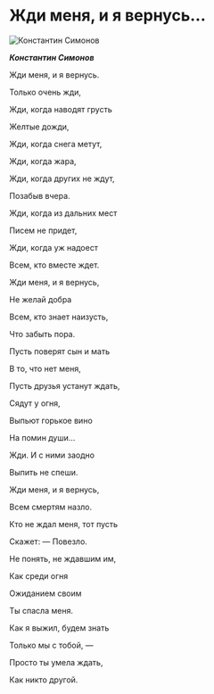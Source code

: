
  # Жди меня, и я вернусь…

  ![Константин Симонов](https://nekrassov-viktor.com/images/AboutOfVPN/Simonov/Simonov-Konstantin.jpg)
  
***Константин Симонов***

  Жди меня, и я вернусь.
  
  
Только очень жди,


Жди, когда наводят грусть


Желтые дожди,


Жди, когда снега метут,


Жди, когда жара,


Жди, когда других не ждут,


Позабыв вчера.


Жди, когда из дальних мест


Писем не придет,


Жди, когда уж надоест


Всем, кто вместе ждет.


Жди меня, и я вернусь,
  
  
Не желай добра
  
  
Всем, кто знает наизусть,
  
  
Что забыть пора.
  
  
Пусть поверят сын и мать
  
  
В то, что нет меня,
  
  
Пусть друзья устанут ждать,
  
  
Сядут у огня,
  
  
Выпьют горькое вино
  
  
На помин души…
  
  
Жди. И с ними заодно
  
  
Выпить не спеши.
  
  
Жди меня, и я вернусь,
  
  
Всем смертям назло.
  
  
Кто не ждал меня, тот пусть
  
  
Скажет: — Повезло.
  
  
Не понять, не ждавшим им,
  
  
Как среди огня
  
  
Ожиданием своим
  
  
Ты спасла меня.
  
  
Как я выжил, будем знать
  
  
Только мы с тобой, —
  
  
Просто ты умела ждать,
  
  
Как никто другой.
  </pre>

